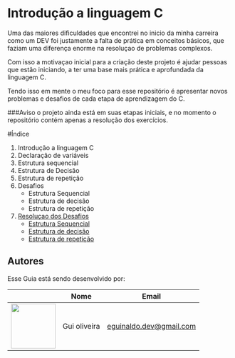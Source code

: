 # Introdução a linguagem C

Uma das maiores dificuldades que encontrei no inicio da minha carreira como um DEV foi justamente a falta de prática em conceitos básicos, que faziam uma diferença enorme na resoluçao de problemas complexos.

Com isso a motivaçao inicial para a criação deste projeto é ajudar pessoas que estão iniciando, a ter uma base mais prática e aprofundada da linguagem C.

Tendo isso em mente o meu foco para esse repositório é apresentar novos problemas e desafios de cada etapa de aprendizagem do C. 

###Aviso 
o projeto ainda está em suas etapas iniciais, e no momento o repositório contém apenas a resolução dos exercícios.

#Índice

1. Introdução a linguagem C
2. Declaração de variáveis
3. Estrutura sequencial
4. Estrutura de Decisão
5. Estrutura de repetição
6. Desafios
   - Estrutura Sequencial
   - Estrutura de decisão
   - Estrutura de repetição
7. [Resoluçao dos Desafios]()
   - [Estrutura Sequencial](Pratice/Sequencial)
   - [Estrutura de decisão]()
   - [Estrutura de repetição]()



## Autores
Esse Guia está sendo desenvolvido por:

|  | Nome | Email |
| ------ | ---- | ----- |
| <img src="https://avatars.githubusercontent.com/u/80064267?s=400&u=d64df3da9781f0ff7a45556b1f84ac6c7fd6b59c&v=4)" width="100">  | Gui oliveira | eguinaldo.dev@gmail.com | [jeferson.lima@utfpr.edu.br](mailto:jeferson.lima@utfpr.edu.br)

